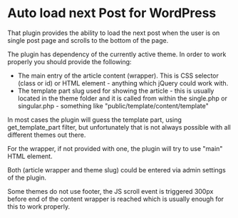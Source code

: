 # Auto load next Post for WordPress

That plugin provides the ability to load the next post when the user is on single post page and scrolls to the bottom of the page.

The plugin has dependency of the currently active theme. In order to work properly you should provide the following:

- The main entry of the article content (wrapper). This is CSS selector (class or id) or HTML element - anything which jQuery could work with.
- The template part slug used for showing the article - this is usually located in the theme folder and it is called from within the single.php or singular.php - something like "public/template/content/template"

In most cases the plugin will guess the template part, using get_template_part filter, but unfortunately that is not always possible with all different themes out there.

For the wrapper, if not provided with one, the plugin will try to use "main" HTML element.

Both (article wrapper and theme slug) could be entered via admin settings of the plugin.

Some themes do not use footer, the JS scroll event is triggered 300px before end of the content wrapper is reached which is usually enough for this to work properly.
